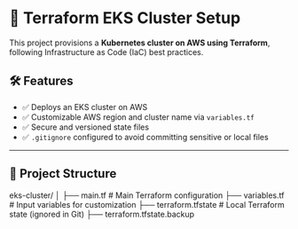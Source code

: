 # 🚀 Terraform EKS Cluster Setup

This project provisions a **Kubernetes cluster on AWS using Terraform**, following Infrastructure as Code (IaC) best practices.

## 🛠️ Features

- ✅ Deploys an EKS cluster on AWS
- ✅ Customizable AWS region and cluster name via `variables.tf`
- ✅ Secure and versioned state files
- ✅ `.gitignore` configured to avoid committing sensitive or local files

---

## 📁 Project Structure

eks-cluster/
│
├── main.tf # Main Terraform configuration
├── variables.tf # Input variables for customization
├── terraform.tfstate # Local Terraform state (ignored in Git)
├── terraform.tfstate.backup
